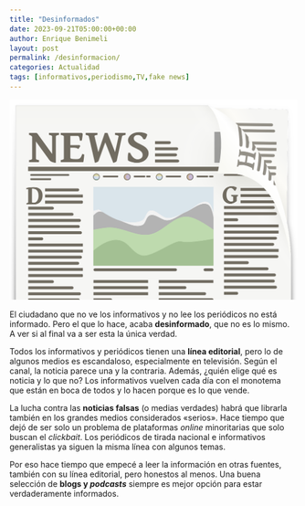 ```yaml
---
title: "Desinformados"
date: 2023-09-21T05:00:00+00:00
author: Enrique Benimeli
layout: post
permalink: /desinformacion/
categories: Actualidad
tags: [informativos,periodismo,TV,fake news]
---
```


[![image](assets/images/posts/2023/09/newspaper.png)]()

El ciudadano que no ve los informativos y no lee los periódicos no está informado. Pero el que lo hace, acaba **desinformado**, que no es lo mismo. A ver si al final va a ser esta la única verdad.

Todos los informativos y periódicos tienen una **línea editorial**, pero lo de algunos medios es escandaloso, especialmente en televisión. Según el canal, la noticia parece una y la contraria. Además, ¿quién elige qué es noticia y lo que no? Los informativos vuelven cada día con el monotema que están en boca de todos y lo hacen porque es lo que vende.

La lucha contra las **noticias falsas** (o medias verdades) habrá que librarla también en los grandes medios considerados «serios». Hace tiempo que dejó de ser solo un problema de plataformas *online* minoritarias que solo buscan el *clickbait*. Los periódicos de tirada nacional e informativos generalistas ya siguen la misma línea con algunos temas.

Por eso hace tiempo que empecé a leer la información en otras fuentes, también con su línea editorial, pero honestos al menos. Una buena selección de **blogs y *podcasts*** siempre es mejor opción para estar verdaderamente informados.
